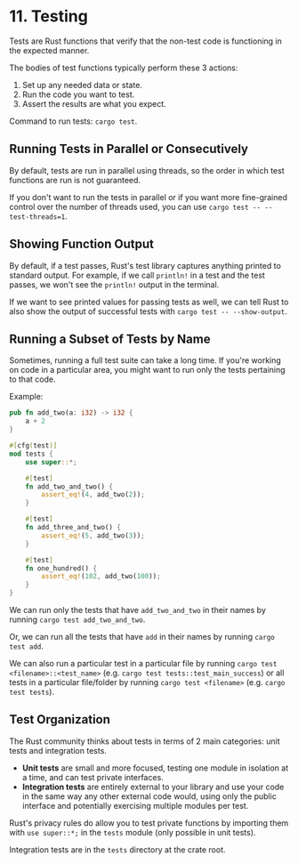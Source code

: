 # 11. Testing

Tests are Rust functions that verify that the non-test code is functioning in the expected manner.

The bodies of test functions typically perform these 3 actions:

1. Set up any needed data or state.
1. Run the code you want to test.
1. Assert the results are what you expect.

Command to run tests: `cargo test`.

## Running Tests in Parallel or Consecutively

By default, tests are run in parallel using threads, so the order in which test functions are run is not guaranteed.

If you don't want to run the tests in parallel or if you want more fine-grained control over the number of threads used, you can use `cargo test -- --test-threads=1`.

## Showing Function Output

By default, if a test passes, Rust's test library captures anything printed to standard output. For example, if we call `println!` in a test and the test passes, we won't see the `println!` output in the terminal.

If we want to see printed values for passing tests as well, we can tell Rust to also show the output of successful tests with `cargo test -- --show-output`.

## Running a Subset of Tests by Name

Sometimes, running a full test suite can take a long time. If you're working on code in a particular area, you might want to run only the tests pertaining to that code.

Example:

```rust
pub fn add_two(a: i32) -> i32 {
    a + 2
}

#[cfg(test)]
mod tests {
    use super::*;

    #[test]
    fn add_two_and_two() {
        assert_eq!(4, add_two(2));
    }

    #[test]
    fn add_three_and_two() {
        assert_eq!(5, add_two(3));
    }

    #[test]
    fn one_hundred() {
        assert_eq!(102, add_two(100));
    }
}
```

We can run only the tests that have `add_two_and_two` in their names by running `cargo test add_two_and_two`.

Or, we can run all the tests that have `add` in their names by running `cargo test add`.

We can also run a particular test in a particular file by running `cargo test <filename>::<test_name>` (e.g. `cargo test tests::test_main_success`) or all tests in a particular file/folder by running `cargo test <filename>` (e.g. `cargo test tests`).

## Test Organization

The Rust community thinks about tests in terms of 2 main categories: unit tests and integration tests.

- **Unit tests** are small and more focused, testing one module in isolation at a time, and can test private interfaces.
- **Integration tests** are entirely external to your library and use your code in the same way any other external code would, using only the public interface and potentially exercising multiple modules per test.

Rust's privacy rules do allow you to test private functions by importing them with `use super::*;` in the `tests` module (only possible in unit tests).

Integration tests are in the `tests` directory at the crate root.
